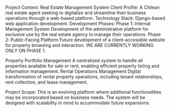 Project Context: Real Estate Management System
Client Profile:
A Chilean real estate agent seeking to digitalize and streamline their business operations through a web-based platform.
Technology Stack:
Django-based web application development.
Development Phases:
Phase 1: Internal Management System
Development of the administrative platform for exclusive use by the real estate agency to manage their operations.
Phase 2: Public-Facing Platform
Future development of a client-accessible website for property browsing and interaction.
WE ARE CURRENTLY WORKING ONLY ON PHASE 1.

Property Portfolio Management
A centralized system to handle all properties available for sale or rent, enabling efficient property listing and information management.
Rental Operations Management
Digital transformation of rental property operations, including tenant relationships, rent collection, and lease management.

Project Scope:
This is an evolving platform where additional functionalities may be incorporated based on business needs. The system will be designed with scalability in mind to accommodate future expansions.

